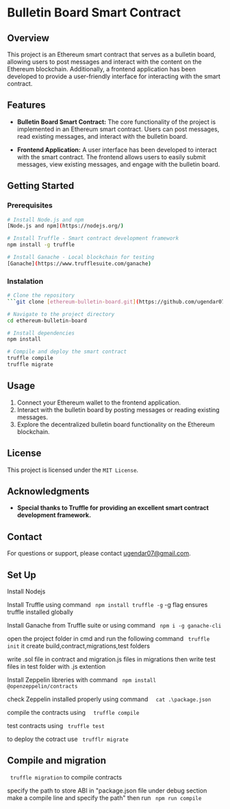 # Bulletin Board Smart Contract

## Overview

This project is an Ethereum smart contract that serves as a bulletin board, allowing users to post messages and interact with the content on the Ethereum blockchain. Additionally, a frontend application has been developed to provide a user-friendly interface for interacting with the smart contract.

## Features

- **Bulletin Board Smart Contract:** The core functionality of the project is implemented in an Ethereum smart contract. Users can post messages, read existing messages, and interact with the bulletin board.

- **Frontend Application:** A user interface has been developed to interact with the smart contract. The frontend allows users to easily submit messages, view existing messages, and engage with the bulletin board.

## Getting Started

### Prerequisites

```bash
# Install Node.js and npm
[Node.js and npm](https://nodejs.org/)

# Install Truffle - Smart contract development framework
npm install -g truffle

# Install Ganache - Local blockchain for testing
[Ganache](https://www.trufflesuite.com/ganache)
```
 
### Instalation
```bash
# Clone the repository
```git clone [ethereum-bulletin-board.git](https://github.com/ugendar07/Bulletin_Board.git)```

# Navigate to the project directory
cd ethereum-bulletin-board

# Install dependencies
npm install

# Compile and deploy the smart contract
truffle compile
truffle migrate
```

## Usage
1. Connect your Ethereum wallet to the frontend application.
2. Interact with the bulletin board by posting messages or reading existing messages.
3. Explore the decentralized bulletin board functionality on the Ethereum blockchain.

## License
This project is licensed under the ```MIT License```.

## Acknowledgments
- **Special thanks to Truffle for providing an excellent smart contract development framework.**
## Contact 
For questions or support, please contact ugendar07@gmail.com.
## Set Up
Install Nodejs 

Install Truffle using command ``` npm install truffle -g``` -g flag ensures truffle installed globally

Install Ganache from Truffle suite or using command ``` npm i -g ganache-cli```

open the project folder in cmd and run the following command ``` truffle init``` it create build,contract,migrations,test folders 

write .sol file in contract and migration.js files in migrations then write test files in test folder with .js extention

Install Zeppelin libreries with command ``` npm install @openzeppelin/contracts``` 

check Zeppelin installed properly using command ```  cat .\package.json``` 

compile the contracts using ```  truffle compile```

test contracts using ``` truffle test```

to deploy the cotract use ``` trufflr migrate```

## Compile and migration 

``` truffle migration``` to compile contracts 

specify the path to store ABI in "package.json file under debug section make a compile line and specify the path" then run ``` npm run compile```
